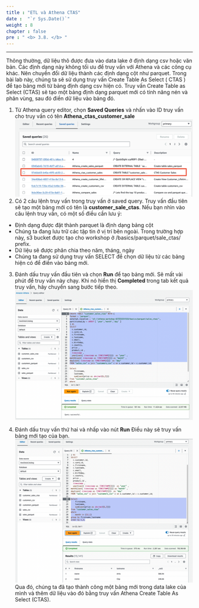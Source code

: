 ```yaml
---
title : "ETL và Athena CTAS"
date :  "`r Sys.Date()`" 
weight : 8
chapter : false
pre : " <b> 3.8. </b> "
---
```

---

Thông thường, dữ liệu thô được đưa vào data lake ở định dạng csv hoặc văn bản. Các định dạng này không tối ưu để truy vấn với Athena và các công cụ khác. Nên chuyển đổi dữ liệu thành các định dạng cột như parquet. Trong bài lab này, chúng ta sẽ sử dụng truy vấn Create Table As Select ( CTAS ) để tạo bảng mới từ bảng định dạng csv hiện có. Truy vấn Create Table as Select (CTAS) sẽ tạo một bảng định dạng parquet mới có tính năng nén và phân vùng, sau đó điền dữ liệu vào bảng đó.

1. Từ  Athena query editor, chọn **Saved Queries** và nhấn vào ID truy vấn cho truy vấn có tên **Athena_ctas_customer_sale**
![Alt text](<hinh 52.png>)
2. Có 2 câu lệnh truy vấn trong truy vấn ở saved query. Truy vấn đầu tiên sẽ tạo một bảng mới có tên là **customer_sale_ctas**. Nếu bạn nhìn vào câu lệnh truy vấn, có một số điều cần lưu ý:
- Định dạng được đặt thành parquet là định dạng bảng cột
- Chúng ta đang lưu trữ các tập tin ở vị trí bên ngoài. Trong trường hợp này, s3 bucket được tạo cho workshop ở /basics/parquet/sale_ctas/ prefix.
- Dữ liệu sẽ được phân chia theo năm, tháng, ngày
- Chúng ta đang sử dụng truy vấn SELECT để chọn dữ liệu từ các bảng hiện có để điền vào bảng mới.

3. Đánh dấu truy vấn đầu tiên và chọn **Run** để tạo bảng mới. Sẽ mất vài phút để truy vấn này chạy. Khi nó hiển thị **Completed** trong tab kết quả truy vấn, hãy chuyển sang bước tiếp theo.
![image](image.png)

4. Đánh dấu truy vấn thứ hai và nhấp vào nút **Run** Điều này sẽ truy vấn bảng mới tạo của bạn.
![Alt text](image-1.png)
Qua đó, chúng ta đã tạo thành công một bảng mới trong data lake của mình và thêm dữ liệu vào đó bằng truy vấn Athena Create Table As Select (CTAS).
